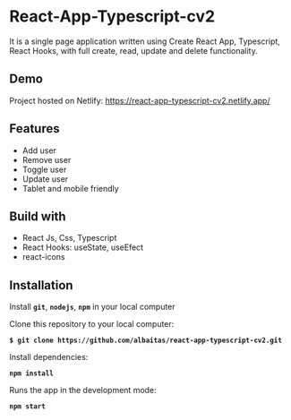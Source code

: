 # React-App-Typescript-cv2

It is a single page application written using Create React App, Typescript, React Hooks, with full create, read, update and delete functionality.

## Demo

Project hosted on Netlify: https://react-app-typescript-cv2.netlify.app/

## Features

- Add user
- Remove user
- Toggle user
- Update user
- Tablet and mobile friendly

## Build with

- React Js, Css, Typescript
- React Hooks: useState, useEfect
- react-icons

## Installation

Install **`git`**, **`nodejs`**, **`npm`** in your local computer

Clone this repository to your local computer:

**`$ git clone https://github.com/albaitas/react-app-typescript-cv2.git`**

Install dependencies:

**`npm install`**

Runs the app in the development mode:

**`npm start`**
